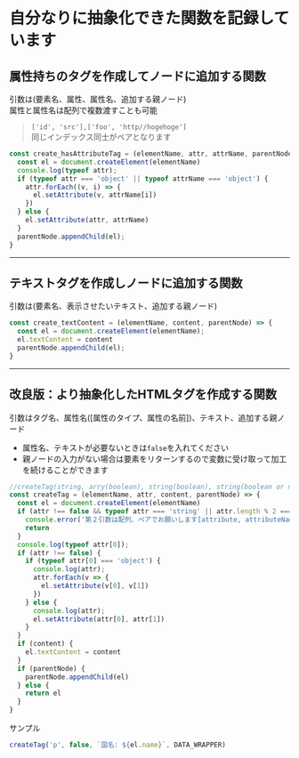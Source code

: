 # 自分なりに抽象化できた関数を記録しています

## 属性持ちのタグを作成してノードに追加する関数
引数は(要素名、属性、属性名、追加する親ノード)  
属性と属性名は配列で複数渡すことも可能  
> `['id', 'src'],['foo', 'http//hogehoge']`  
> 同じインデックス同士がペアとなります

```js
const create_hasAttributeTag = (elementName, attr, attrName, parentNode) => {
  const el = document.createElement(elementName)
  console.log(typeof attr);
  if (typeof attr === 'object' || typeof attrName === 'object') {
    attr.forEach((v, i) => {
      el.setAttribute(v, attrName[i])
    })
  } else {
    el.setAttribute(attr, attrName)
  }
  parentNode.appendChild(el);
}
```
***
## テキストタグを作成しノードに追加する関数
引数は(要素名、表示させたいテキスト、追加する親ノード)
```js
const create_textContent = (elementName, content, parentNode) => {
  const el = document.createElement(elementName);
  el.textContent = content
  parentNode.appendChild(el);
}
```
***
## 改良版：より抽象化したHTMLタグを作成する関数
引数はタグ名、属性名([属性のタイプ、属性の名前])、テキスト、追加する親ノード  
- 属性名、テキストが必要ないときは`false`を入れてください
- 親ノードの入力がない場合は要素をリターンするので変数に受け取って加工を続けることができます
```js
//createTag(string, arry(boolean), string(boolean), string(boolean or null))
const createTag = (elementName, attr, content, parentNode) => {
  const el = document.createElement(elementName)
  if (attr !== false && typeof attr === 'string' || attr.length % 2 === Number(1)) {
    console.error('第２引数は配列、ペアでお願いします[attribute, attributeName]');
    return
  }
  console.log(typeof attr[0]);
  if (attr !== false) {
    if (typeof attr[0] === 'object') {
      console.log(attr);
      attr.forEach(v => {
        el.setAttribute(v[0], v[1])
      })
    } else {
      console.log(attr);
      el.setAttribute(attr[0], attr[1])
    }
  }
  if (content) {
    el.textContent = content
  }
  if (parentNode) {
    parentNode.appendChild(el)
  } else {
    return el
  }
}
```
サンプル
```js
createTag('p', false, `国名: ${el.name}`, DATA_WRAPPER)
```